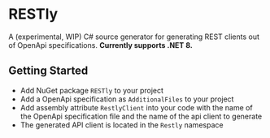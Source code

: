 # RESTly

A (experimental, WIP) C# source generator for generating REST clients out of OpenApi specifications.
**Currently supports .NET 8.**

## Getting Started

* Add NuGet package `RESTly` to your project
* Add a OpenApi specification as `AdditionalFiles` to your project
* Add assembly attribute `RestlyClient` into your code with the name of the OpenApi specification file and the name of the api client to generate
* The generated API client is located in the `Restly` namespace

